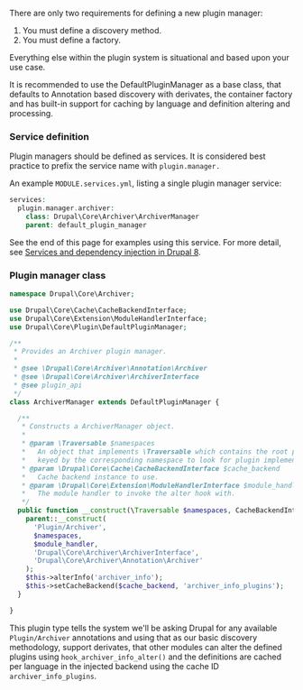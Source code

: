 There are only two requirements for defining a new plugin manager:

1. You must define a discovery method.
2. You must define a factory.

Everything else within the plugin system is situational and based upon your use case.

It is recommended to use the DefaultPluginManager as a base class, that defaults to Annotation based discovery with derivates, the container factory and has built-in support for caching by language and definition altering and processing.

### Service definition

Plugin managers should be defined as services. It is considered best practice to prefix the service name with `plugin.manager.`

An example `MODULE.services.yml`, listing a single plugin manager service:

```php
services:
  plugin.manager.archiver:
    class: Drupal\Core\Archiver\ArchiverManager
    parent: default_plugin_manager

```

See the end of this page for examples using this service. For more detail, see [Services and dependency injection in Drupal 8](https://www.drupal.org/node/2133171).

### Plugin manager class

```php
namespace Drupal\Core\Archiver;

use Drupal\Core\Cache\CacheBackendInterface;
use Drupal\Core\Extension\ModuleHandlerInterface;
use Drupal\Core\Plugin\DefaultPluginManager;

/**
 * Provides an Archiver plugin manager.
 *
 * @see \Drupal\Core\Archiver\Annotation\Archiver
 * @see \Drupal\Core\Archiver\ArchiverInterface
 * @see plugin_api
 */
class ArchiverManager extends DefaultPluginManager {

  /**
   * Constructs a ArchiverManager object.
   *
   * @param \Traversable $namespaces
   *   An object that implements \Traversable which contains the root paths
   *   keyed by the corresponding namespace to look for plugin implementations.
   * @param \Drupal\Core\Cache\CacheBackendInterface $cache_backend
   *   Cache backend instance to use.
   * @param \Drupal\Core\Extension\ModuleHandlerInterface $module_handler
   *   The module handler to invoke the alter hook with.
   */
  public function __construct(\Traversable $namespaces, CacheBackendInterface $cache_backend, ModuleHandlerInterface $module_handler) {
    parent::__construct(
      'Plugin/Archiver',
      $namespaces,
      $module_handler,
      'Drupal\Core\Archiver\ArchiverInterface',
      'Drupal\Core\Archiver\Annotation\Archiver'
    );
    $this->alterInfo('archiver_info');
    $this->setCacheBackend($cache_backend, 'archiver_info_plugins');
  }

}

```

This plugin type tells the system we'll be asking Drupal for any available `Plugin/Archiver` annotations and using that as our basic discovery methodology, support derivates, that other modules can alter the defined plugins using `hook_archiver_info_alter()` and the definitions are cached per language in the injected backend using the cache ID `archiver_info_plugins`.